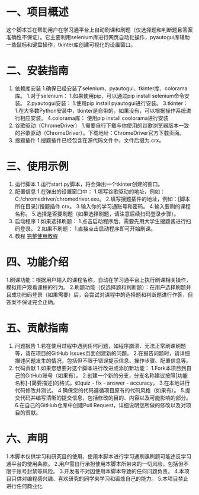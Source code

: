 # 一、项目概述
这个脚本旨在帮助用户在学习通平台上自动刷课和刷题（仅选择题和判断题且答案准确性不保证）。它主要利用selenium库进行网页自动化操作，pyautogui库辅助一些鼠标和键盘操作，tkinter库创建可视化的设置窗口。
# 二、安装指南
1. 依赖库安装
  1.确保已经安装了selenium、pyautogui、tkinter库、colorama库。
      1.对于selenium：
          1.如果使用pip，可以通过pip install selenium命令安装。
      2.pyautogui安装：
          1.使用pip install pyautogui进行安装。
      3.tkinter：
          1.在大多数Python安装中，tkinter是自带的，如果没有，可以根据操作系统进行相应安装。
     4.colorama库：
         使用pip install coolorama进行安装
3. 谷歌驱动（ChromeDriver）
  1.需要自行下载与你使用的谷歌浏览器版本一致的谷歌驱动（ChromeDriver）。下载地址：ChromeDriver官方下载页面。
4. 搜题插件
  1.搜题插件已经包含在源代码文件中，文件后缀为.crx。
# 三、使用示例
1. 运行脚本
  1.运行start.py脚本，将会弹出一个tkinter创建的窗口。
2. 配置信息
  1.在弹出的设置窗口中：
      1.填写谷歌驱动的地址，例如：C:/chromedriver/chromedriver.exe。
      2.填写搜题插件的地址，例如：[脚本所在目录]/搜题插件.crx。
      3.输入你的学习通账号和密码。
      4.输入要刷的课程名称。
      5.选择是否要刷题（如果选择刷题，请注意后续扫码登录步骤）。
3. 启动程序
  1.如果选择刷题：
      1.点击启动程序后，需要先用大学生搜题酱进行扫码登录。
  2.如果不刷题：
      1.直接点击启动程序即可开始刷课。
4. 教程
   [完整使用教程](https://v.douyin.com/iUwrEop7/)
# 四、功能介绍
  1.刷课功能：根据用户输入的课程名称，自动在学习通平台上执行刷课相关操作，模拟用户观看课程的行为。
  2.刷题功能（仅选择题和判断题）：在用户选择刷题并且成功扫码登录（如果需要）后，会尝试对课程中的选择题和判断题进行作答，但答案不保证完全正确。
# 五、贡献指南
1. 问题报告
  1.若在使用过程中遇到任何问题，如程序崩溃、无法正常刷课刷题等，请在项目的GitHub Issues页面创建新的问题。
  2.在报告问题时，请详细描述问题发生的情况，包括但不限于错误提示信息、操作步骤、配置信息等。
2. 代码贡献
  1.如果您想要对这个脚本进行改进或添加新功能：
      1.Fork本项目到自己的GitHub账号（如果有）。
      2.创建一个新的分支，分支名称建议按照[功能名称]-[简要描述]的格式，如quiz - fix - answer - accuracy。
      3.在本地进行代码修改并测试。
      4.确保您的代码遵循项目原有的代码风格（如果有）。
      5.提交代码并编写清晰的提交信息，包括修改的目的、内容以及可能影响的部分。
      6.在自己的GitHub仓库中创建Pull Request，详细说明您所做的修改以及对项目的贡献。
# 六、声明
  1.本脚本仅供学习和研究目的使用，使用本脚本进行学习通刷课刷题可能违反学习通平台的使用条款。
  2.用户需自行承担使用本脚本所带来的一切风险，包括但不限于账号封禁等风险。
  3.开发者不对因使用本脚本导致的任何问题负责。
  4.本项目只供对编程感兴趣、喜欢研究的同学来学习和锻炼自己的能力。
  5.本项目禁止进行任何商业化
